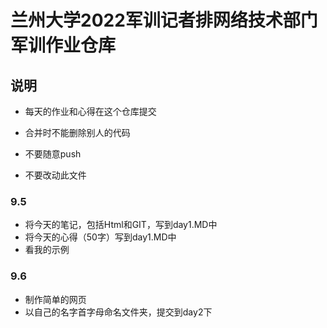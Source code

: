 # 兰州大学2022军训记者排网络技术部门军训作业仓库

## 说明

- 每天的作业和心得在这个仓库提交

- 合并时不能删除别人的代码

- 不要随意push

- 不要改动此文件

### 9.5

- 将今天的笔记，包括Html和GIT，写到day1.MD中
- 将今天的心得（50字）写到day1.MD中
- 看我的示例

### 9.6

- 制作简单的网页
- 以自己的名字首字母命名文件夹，提交到day2下
